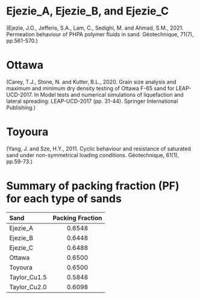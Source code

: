 # Ejezie_A, Ejezie_B, and Ejezie_C  
(Ejezie, J.O., Jefferis, S.A., Lam, C., Sedighi, M. and Ahmad, S.M., 2021. Permeation behaviour of PHPA polymer fluids in sand. Géotechnique, 71(7), pp.561-570.)

# Ottawa  
(Carey, T.J., Stone, N. and Kutter, B.L., 2020. Grain size analysis and maximum and minimum dry density testing of Ottawa F-65 sand for LEAP-UCD-2017. In Model tests and numerical simulations of liquefaction and lateral spreading: LEAP-UCD-2017 (pp. 31-44). Springer International Publishing.)

# Toyoura  
(Yang, J. and Sze, H.Y., 2011. Cyclic behaviour and resistance of saturated sand under non-symmetrical loading conditions. Géotechnique, 61(1), pp.59-73.)

# Summary of packing fraction (PF) for each type of sands
|   Sand   | Packing Fraction |
| :------- | :------------: |
| Ejezie_A |     0.6548     |
| Ejezie_B |     0.6448     |
| Ejezie_C |     0.6488     |
|  Ottawa  |     0.6500     |
|  Toyoura |     0.6500     |
| Taylor_Cu1.5 | 0.5848     |
| Taylor_Cu2.0 | 0.6098     |
